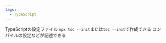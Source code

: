 ```yaml
---
tags:
  - TypeScript
---
```

TypeScriptの設定ファイル
`npx tsc --init`または`tsc --init`で作成できる
コンパイルの設定などが記述できる